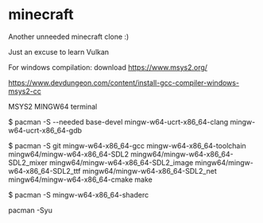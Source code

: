 # minecraft

Another unneeded minecraft clone :) 

Just an excuse to learn Vulkan

For windows compilation:
download https://www.msys2.org/


https://www.devdungeon.com/content/install-gcc-compiler-windows-msys2-cc

MSYS2 MINGW64 terminal

$ pacman -S --needed base-devel mingw-w64-ucrt-x86_64-clang mingw-w64-ucrt-x86_64-gdb

$ pacman -S git mingw-w64-x86_64-gcc mingw-w64-x86_64-toolchain mingw64/mingw-w64-x86_64-SDL2 mingw64/mingw-w64-x86_64-SDL2_mixer mingw64/mingw-w64-x86_64-SDL2_image mingw64/mingw-w64-x86_64-SDL2_ttf mingw64/mingw-w64-x86_64-SDL2_net mingw64/mingw-w64-x86_64-cmake make



$ pacman -S mingw-w64-x86_64-shaderc 


pacman -Syu
